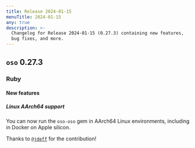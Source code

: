 ```yaml
---
title: Release 2024-01-15
menuTitle: 2024-01-15
any: true
description: >-
  Changelog for Release 2024-01-15 (0.27.3) containing new features,
  bug fixes, and more.
---
```


## `oso` 0.27.3

### Ruby

#### New features

##### Linux AArch64 support

You can now run the `oso-oso` gem in AArch64 Linux environments, including in
Docker on Apple silicon.

Thanks to [`@jdeff`](https://github.com/jdeff) for the contribution!
